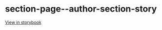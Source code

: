 # section-page--author-section-story

[View in storybook](https://raw.githack.com/Independent-Digital-News-and-Media-Ltd/standard-pwamp-sb/PR-508-sb/index.html?path=/story/section-page--author-section-story)